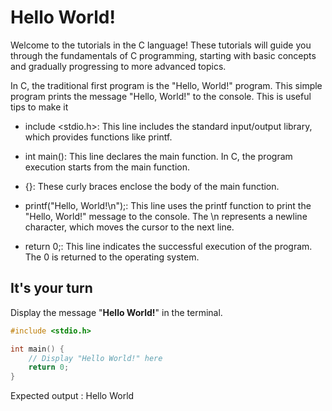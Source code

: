 # Hello World!

Welcome to the tutorials in the C language! These tutorials will guide you through the fundamentals of C programming, starting with basic concepts and gradually progressing to more advanced topics.

In C, the traditional first program is the "Hello, World!" program. This simple program prints the message "Hello, World!" to the console. This is useful tips to make it 

- include <stdio.h>: This line includes the standard input/output library, which provides functions like printf.

- int main(): This line declares the main function. In C, the program execution starts from the main function.

- {}: These curly braces enclose the body of the main function.

- printf("Hello, World!\n");: This line uses the printf function to print the "Hello, World!" message to the console. The \n represents a newline character, which moves the cursor to the next line.

- return 0;: This line indicates the successful execution of the program. The 0 is returned to the operating system.

## It's your turn

Display the message "**Hello World!**" in the terminal.


```c
#include <stdio.h>

int main() {
    // Display "Hello World!" here
    return 0;
}
```

Expected output : 
Hello World
